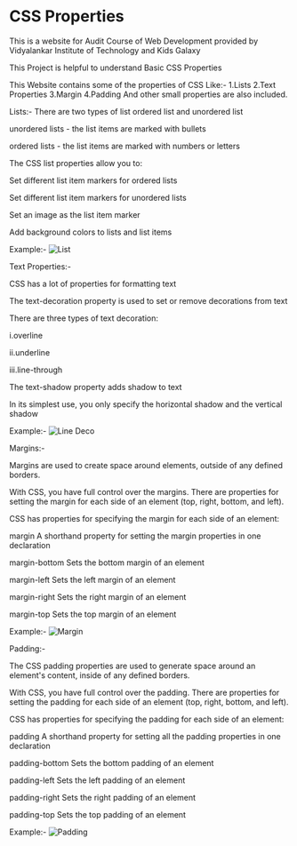 # CSS Properties
 This is a website for Audit Course of Web Development provided by Vidyalankar Institute of Technology and Kids Galaxy

This Project is helpful to understand Basic CSS Properties

This Website contains some of the properties of CSS Like:-
1.Lists
2.Text Properties
3.Margin
4.Padding
And other small properties are also included.

Lists:-
There are two types of list ordered list and unordered list

unordered lists  - the list items are marked with bullets

ordered lists  - the list items are marked with numbers or letters

The CSS list properties allow you to:

Set different list item markers for ordered lists
 
Set different list item markers for unordered lists

Set an image as the list item marker

Add background colors to lists and list items

Example:-
 ![List](https://user-images.githubusercontent.com/88573473/129887355-fa59acc3-a0e0-4069-8a90-d502dd33c987.jpg)

 
 Text Properties:-
 
 CSS has a lot of properties for formatting text
 
The text-decoration property is used to set or remove decorations from text
 
There are three types of text decoration:
 
 i.overline
 
 ii.underline
 
 iii.line-through
 
The text-shadow property adds shadow to text

In its simplest use, you only specify the horizontal shadow and the vertical shadow 

Example:-
![Line Deco](https://user-images.githubusercontent.com/88573473/129888985-ab9643b0-ff2f-4571-b01c-9635e35e52e9.jpg)



Margins:-

Margins are used to create space around elements, outside of any defined borders.

With CSS, you have full control over the margins. There are properties for setting the margin for each side of an element (top, right, bottom, and left).

CSS has properties for specifying the margin for each side of an element:


margin	            A shorthand property for setting the margin properties in one declaration

margin-bottom	    Sets the bottom margin of an element

margin-left	      Sets the left margin of an element

margin-right	     Sets the right margin of an element

margin-top	       Sets the top margin of an element
 
 Example:-
 ![Margin](https://user-images.githubusercontent.com/88573473/129889469-a6cfa566-6910-4e4f-8ca8-bcffed1f9918.jpg)



Padding:-

The CSS padding properties are used to generate space around an element's content, inside of any defined borders.

With CSS, you have full control over the padding. There are properties for setting the padding for each side of an element (top, right, bottom, and left).

CSS has properties for specifying the padding for each side of an element:

padding	        A shorthand property for setting all the padding properties in one declaration

padding-bottom	 Sets the bottom padding of an element

padding-left	   Sets the left padding of an element

padding-right	  Sets the right padding of an element

padding-top	    Sets the top padding of an element 

Example:-
![Padding](https://user-images.githubusercontent.com/88573473/129889792-04ce24e1-fe5b-4450-a20c-913ba901415e.jpg)



